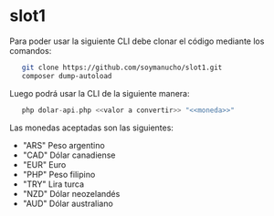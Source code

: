 # slot1

Para poder usar la siguiente CLI debe clonar el código mediante los comandos:
```sh
   git clone https://github.com/soymanucho/slot1.git
   composer dump-autoload
```
Luego podrá usar la CLI de la siguiente manera:
```php
   php dolar-api.php <<valor a convertir>> "<<moneda>>"
```
Las monedas aceptadas son las siguientes:
* "ARS" Peso argentino
* "CAD" Dólar canadiense
* "EUR" Euro
* "PHP" Peso filipino
* "TRY" Lira turca
* "NZD" Dólar neozelandés
* "AUD" Dólar australiano
